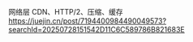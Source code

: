 网络层	CDN、HTTP/2、压缩、缓存
https://juejin.cn/post/7194400984490049573?searchId=20250728151542D11C6C589786B821683E
